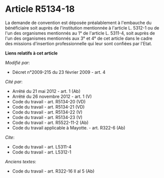 # Article R5134-18

La demande de convention est déposée préalablement à l'embauche du bénéficiaire soit auprès de l'institution mentionnée à
l'article L. 5312-1 ou de l'un des organismes mentionnés au 1° de l'article L. 5311-4, soit auprès de l'un des organismes
mentionnés aux 3° et 4° de cet article dans le cadre des missions d'insertion professionnelle qui leur sont confiées par
l'Etat.

**Liens relatifs à cet article**

_Modifié par_:

  - Décret n°2009-215 du 23 février 2009 - art. 4

_Cité par_:

  - Arrêté du 21 mai 2012 - art. 1 (Ab)
  - Arrêté du 26 novembre 2012 - art. 1 (V)
  - Code du travail - art. R5134-20 (VD)
  - Code du travail - art. R5134-21 (VD)
  - Code du travail - art. R5134-22 (V)
  - Code du travail - art. R5134-23 (V)
  - Code du travail - art. R5522-11-2 (Ab)
  - Code du travail applicable à Mayotte. - art. R322-6 (Ab)

_Cite_:

  - Code du travail - art. L5311-4
  - Code du travail - art. L5312-1

_Anciens textes_:

  - Code du travail - art. R322-16 II al 5 (Ab)
